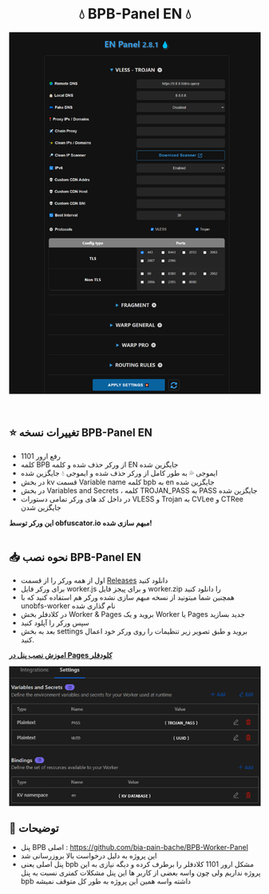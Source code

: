 <h1 align="center">💧 BPB-Panel EN 💧</h1>
<p align="center">
  <img src="images/2.png">
</p>
<br>

## ⭐ تغییرات نسخه BPB-Panel EN

- رفع ارور 1101
- کلمه BPB از ورکر حذف شده و کلمه EN جایگزین شده
- ایموجی 💦 به طور کامل از ورکر حذف شده و ایموجی 💧 جایگزین شده
- در بخش kv قسمت Variable name کلمه bpb به en جایگزین شده
- در بخش Variables and Secrets ، کلمه TROJAN_PASS به PASS جایگزین شده
- در داخل کد های ورکر تمامی دستورات VLESS و Trojan به CVLee و CTRee جایگزین شدن

**این ورکر توسط obfuscator.io مبهم سازی شده!**
<br>
<br>

## 📥 نحوه نصب BPB-Panel EN
- اول از همه ورکر را از قسمت [Releases](https://github.com/iErfun/BPB-Panel-EN/releases/latest) دانلود کنید
- برای ورکر فایل worker.js و برای پیجز فایل worker.zip را دانلود کنید
- همچنین شما میتونید از نسخه مبهم سازی نشده ورکر هم استفاده کنید که با unobfs-worker نام گذاری شده
- در کلادفلر بخش Worker & Pages بروید و یک Worker یا Pages جدید بسازید
- سپس ورکر را آپلود کنید
- بعد به بخش settings بروید و طبق تصویر زیر تنظیمات را روی ورکر خود اعمال کنید.

**[اموزش نصب پنل در Pages کلودفلر](https://github.com/iErfun/BPB-Panel-EN/blob/main/README_PAGES.md)**


<p align="center">
  <img src="images/1.png">
</p>


## 📜 توضیحات
- پنل BPB اصلی : https://github.com/bia-pain-bache/BPB-Worker-Panel
- این پروژه به دلیل درخواست بالا بروزرسانی شد
- پنل اصلی یعنی bpb مشکل ارور 1101 کلادفلر را برطرف کرده و دیگه نیازی به این پروژه نداریم ولی چون واسه بعضی از کاربر ها این پنل مشکلات کمتری نسبت به پنل bpb داشته واسه همین این پروژه به طور کل متوقف نمیشه

<br>
